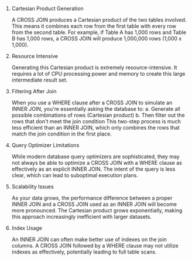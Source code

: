 1.  Cartesian Product Generation

    A CROSS JOIN produces a Cartesian product of the two tables involved. This means it combines each row from the first table with every row from the second table. For example, if Table A has 1,000 rows and Table B has 1,000 rows, a CROSS JOIN will produce 1,000,000 rows (1,000 x 1,000).

2.  Resource Intensive

    Generating this Cartesian product is extremely resource-intensive. It requires a lot of CPU processing power and memory to create this large intermediate result set.

3.  Filtering After Join

    When you use a WHERE clause after a CROSS JOIN to simulate an INNER JOIN, you're essentially asking the database to:
    a. Generate all possible combinations of rows (Cartesian product)
    b. Then filter out the rows that don't meet the join condition
    This two-step process is much less efficient than an INNER JOIN, which only combines the rows that match the join condition in the first place.

4.  Query Optimizer Limitations

    While modern database query optimizers are sophisticated, they may not always be able to optimize a CROSS JOIN with a WHERE clause as effectively as an explicit INNER JOIN. The intent of the query is less clear, which can lead to suboptimal execution plans.

5.  Scalability Issues

    As your data grows, the performance difference between a proper INNER JOIN and a CROSS JOIN used as an INNER JOIN will become more pronounced. The Cartesian product grows exponentially, making this approach increasingly inefficient with larger datasets.

6.  Index Usage

    An INNER JOIN can often make better use of indexes on the join columns. A CROSS JOIN followed by a WHERE clause may not utilize indexes as effectively, potentially leading to full table scans.